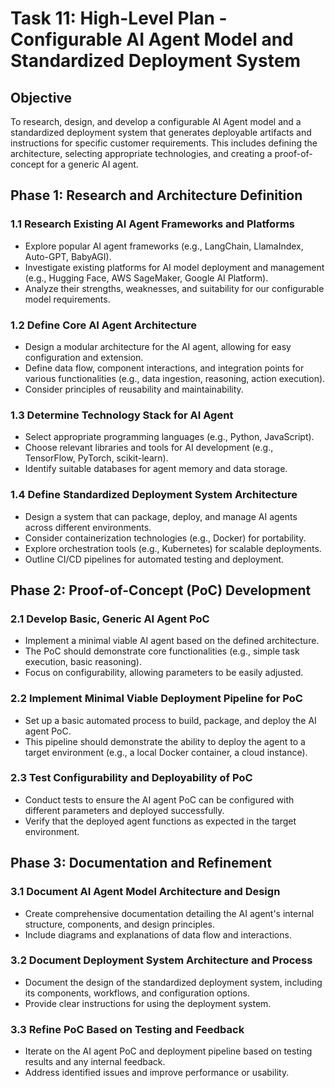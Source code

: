 
# Task 11: High-Level Plan - Configurable AI Agent Model and Standardized Deployment System

## Objective
To research, design, and develop a configurable AI Agent model and a standardized deployment system that generates deployable artifacts and instructions for specific customer requirements. This includes defining the architecture, selecting appropriate technologies, and creating a proof-of-concept for a generic AI agent.

## Phase 1: Research and Architecture Definition

### 1.1 Research Existing AI Agent Frameworks and Platforms
- Explore popular AI agent frameworks (e.g., LangChain, LlamaIndex, Auto-GPT, BabyAGI).
- Investigate existing platforms for AI model deployment and management (e.g., Hugging Face, AWS SageMaker, Google AI Platform).
- Analyze their strengths, weaknesses, and suitability for our configurable model requirements.

### 1.2 Define Core AI Agent Architecture
- Design a modular architecture for the AI agent, allowing for easy configuration and extension.
- Define data flow, component interactions, and integration points for various functionalities (e.g., data ingestion, reasoning, action execution).
- Consider principles of reusability and maintainability.

### 1.3 Determine Technology Stack for AI Agent
- Select appropriate programming languages (e.g., Python, JavaScript).
- Choose relevant libraries and tools for AI development (e.g., TensorFlow, PyTorch, scikit-learn).
- Identify suitable databases for agent memory and data storage.

### 1.4 Define Standardized Deployment System Architecture
- Design a system that can package, deploy, and manage AI agents across different environments.
- Consider containerization technologies (e.g., Docker) for portability.
- Explore orchestration tools (e.g., Kubernetes) for scalable deployments.
- Outline CI/CD pipelines for automated testing and deployment.

## Phase 2: Proof-of-Concept (PoC) Development

### 2.1 Develop Basic, Generic AI Agent PoC
- Implement a minimal viable AI agent based on the defined architecture.
- The PoC should demonstrate core functionalities (e.g., simple task execution, basic reasoning).
- Focus on configurability, allowing parameters to be easily adjusted.

### 2.2 Implement Minimal Viable Deployment Pipeline for PoC
- Set up a basic automated process to build, package, and deploy the AI agent PoC.
- This pipeline should demonstrate the ability to deploy the agent to a target environment (e.g., a local Docker container, a cloud instance).

### 2.3 Test Configurability and Deployability of PoC
- Conduct tests to ensure the AI agent PoC can be configured with different parameters and deployed successfully.
- Verify that the deployed agent functions as expected in the target environment.

## Phase 3: Documentation and Refinement

### 3.1 Document AI Agent Model Architecture and Design
- Create comprehensive documentation detailing the AI agent's internal structure, components, and design principles.
- Include diagrams and explanations of data flow and interactions.

### 3.2 Document Deployment System Architecture and Process
- Document the design of the standardized deployment system, including its components, workflows, and configuration options.
- Provide clear instructions for using the deployment system.

### 3.3 Refine PoC Based on Testing and Feedback
- Iterate on the AI agent PoC and deployment pipeline based on testing results and any internal feedback.
- Address identified issues and improve performance or usability.
